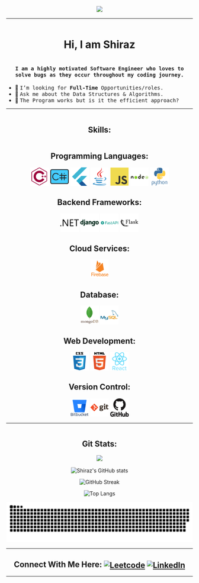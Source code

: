<div align="center">
  <img src="https://media.giphy.com/media/gjrYDwbjnK8x36xZIO/giphy.gif" width="360"/>
  <hr>
  <summary><h1 style="display: inline-block;">Hi, I am Shiraz</h1></summary>
  <p><h4 align="center"><samp> I am a highly motivated Software Engineer who loves to solve bugs as they occur throughout my coding journey.</samp></h4></p>
</div>
<div>
  
- 💼 <samp>I’m looking for **Full-Time** Opportunities/roles.
- 💬 <samp>Ask me about the Data Structures & Algorithms.
- 🤔 <samp>The Program works but is it the efficient approach?
</div>

<div align="center">
<hr>
<summary><h2 style="display: inline-block;">Skills:</h2></summary>
<summary><h2 style="display: inline-block;">Programming Languages:</h2></summary>
<img src="programming_languages/cpp.svg" width="50"/>
<img src="programming_languages/c-sharp.svg" width="50"/>
<img src="programming_languages/flutter.svg" width="50"/>
<img src="programming_languages/java.svg" width="50"/>
<img src="programming_languages/javascript.svg" width="50"/>
<img src="programming_languages/nodejs.svg" width="50"/>
<img src="programming_languages/python.svg" width="50"/>
<br/>

<summary><h2 style="display: inline-block;">Backend Frameworks:</h2></summary>
<img src="backend_frameworks/dot-net.svg" width="50"/>
<img src="backend_frameworks/django.svg" width="50"/>
<img src="backend_frameworks/fastapi.svg" width="50"/>
<img src="backend_frameworks/flask.svg" width="50"/>
<br/>

<summary><h2 style="display: inline-block;">Cloud Services:</h2></summary>
<img src="cloud_service/firebase.svg" width="50"/>
<br/>

<summary><h2 style="display: inline-block;">Database:</h2></summary>
<img src="database/mongodb.svg" width="50"/>
<img src="database/mysql.svg" width="50"/>
<br/>

<summary><h2 style="display: inline-block;">Web Development:</h2></summary>
<img src="web_development/css3.svg" width="50"/>
<img src="web_development/html5.svg" width="50"/>
<img src="web_development/react.svg" width="50"/>
<br/>

<summary><h2 style="display: inline-block;">Version Control:</h2></summary>
<img src="version_control/bitbucket.svg" width="50"/>
<img src="version_control/git.svg" width="50"/>
<img src="version_control/github.svg" width="50"/>
<br/>
</div>

<div align="center">
<hr>
<summary><h2 style="display: inline-block;">Git Stats:</h2></summary>
<img src="https://media.giphy.com/media/fvx95jkua5th3YeThr/giphy.gif" width="360"/>

![Shiraz's GitHub stats](https://github-readme-stats.vercel.app/api?username=developershiraz&show_icons=true&theme=radical)

![GitHub Streak](https://streak-stats.demolab.com/?user=DenverCoder1&theme=radical)

![Top Langs](https://github-readme-stats.vercel.app/api/top-langs/?username=anuraghazra&layout=compact&theme=radical)

![snake svg](https://github.com/trendsettershiraz/trendsettershiraz/blob/output/github-contribution-grid-snake.svg)
</div>

<div align="center">
<hr>
<summary><h2>Connect With Me Here: <a href="https://leetcode.com/TrendPepper/">
  <img align="center" alt="Leetcode" width="100px" src="https://img.shields.io/badge/LeetCode-000000?style=for-the-badge&logo=LeetCode&logoColor=#d16c06"/></a>
  
  <a href="https://www.linkedin.com/in/trendsettershiraz/">
  <img align="center" alt="LinkedIn" width="100px" src="https://img.shields.io/badge/LinkedIn-0077B5?style=for-the-badge&logo=linkedin&logoColor=white"/></a></h2></summary>
<hr>
</div>
